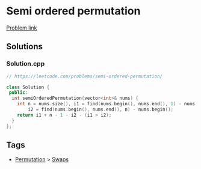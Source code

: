 # Semi ordered permutation

[Problem link](https://leetcode.com/problems/semi-ordered-permutation/)

## Solutions


### Solution.cpp
```cpp
// https://leetcode.com/problems/semi-ordered-permutation/

class Solution {
 public:
  int semiOrderedPermutation(vector<int>& nums) {
    int n = nums.size(), i1 = find(nums.begin(), nums.end(), 1) - nums.begin(),
        i2 = find(nums.begin(), nums.end(), n) - nums.begin();
    return i1 + n - 1 - i2 - (i1 > i2);
  }
};
```
## Tags

* [Permutation](/Collections/permutation.md#permutation) > [Swaps](/Collections/permutation.md#swaps)
